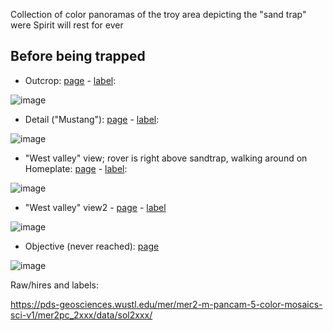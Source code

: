 Collection of color panoramas of the troy area depicting the "sand trap" were Spirit will rest for ever

## Before being trapped


 - Outcrop:  [page](https://web.archive.org/web/20110418050732/http://pancam.astro.cornell.edu/pancam_instrument/1886A_P2369.html) - [label]():

![image](https://user-images.githubusercontent.com/1620953/184197167-ea600ed0-df53-40b4-88f4-670fea6584fa.png)

 - Detail ("Mustang"): [page](https://web.archive.org/web/20110418051136/http://pancam.astro.cornell.edu/pancam_instrument/1798A_P2536.html) - [label]():
 
 ![image](https://user-images.githubusercontent.com/1620953/184197495-eed0bc6f-834e-4e4a-b426-244446cbea56.png)

- "West valley" view; rover is right above sandtrap, walking around on Homeplate: [page](https://web.archive.org/web/20110424185651/http://pancam.astro.cornell.edu/pancam_instrument/1366A_WestValley.html) - [label]():

![image](https://user-images.githubusercontent.com/1620953/184197629-c15f9bcb-a3b2-41c5-8aa4-2832b509b99e.png)

- "West valley" view2 - [page](https://web.archive.org/web/20110424194309/http://pancam.astro.cornell.edu/pancam_instrument/1367A_P2415.html) - [label]()

![image](https://user-images.githubusercontent.com/1620953/184197807-39cbaf1c-4c85-46c5-8374-5cd367218ee4.png)

- Objective (never reached): [page](https://web.archive.org/web/20110415002224/http://pancam.astro.cornell.edu/pancam_instrument/2114A_P2556.html)

![image](https://user-images.githubusercontent.com/1620953/184198922-d9ce7b86-136a-44d5-b400-0e6e855bd53c.png)


Raw/hires and labels:

https://pds-geosciences.wustl.edu/mer/mer2-m-pancam-5-color-mosaics-sci-v1/mer2pc_2xxx/data/sol2xxx/
